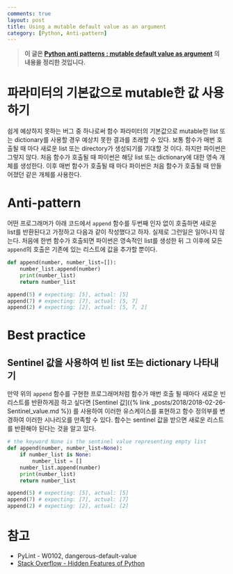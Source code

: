 ```yaml
---
comments: true
layout: post
title: Using a mutable default value as an argument
category: [Python, Anti-pattern]
---
```


>**이 글은 [Python anti patterns : mutable default value as argument](https://docs.quantifiedcode.com/python-anti-patterns/correctness/mutable_default_value_as_argument.html) 의 내용을 정리한 것입니다.**

# 파라미터의 기본값으로 mutable한 값 사용하기

쉽게 예상하지 못하는 버그 중 하나로써 함수 파라미터의 기본값으로 mutable한 list 또는 dictionary를 사용할 경우 예상치 못한 결과를 초래할 수 있다. 보통 함수가 매번 호출될 때 마다 새로운 list 또는 directory가 생성되기를 기대할 것 이다. 하지만 파이썬은 그렇지 않다. 처음 함수가 호출될 때 파이썬은 해당 list 또는 dictionary에 대한 영속 개체를 생성한다. 이후 매번 함수가 호출될 때 마다 파이썬은 처음 함수가 호출될 때 만들어졌던 같은 개체를 사용한다.

# Anti-pattern

어떤 프로그래머가 아래 코드에서 `append` 함수를 두번째 인자 없이 호출하면 새로운 list를 반환된다고 가정하고 다음과 같이 작성했다고 하자. 실제로 그런일은 일어나지 않는다. 처음에 한번 함수가 호출되면 파이썬은 영속적인 list를 생성한 뒤 그 이후에 모든 `append`의 호출은 기존에 있는 리스트에 값을 추가할 뿐이다.

```python
def append(number, number_list=[]):
    number_list.append(number)
    print(number_list)
    return number_list

append(5) # expecting: [5], actual: [5]
append(7) # expecting: [7], actual: [5, 7]
append(2) # expecting: [2], actual: [5, 7, 2]
```

# Best practice

## Sentinel 값을 사용하여 빈 list 또는 dictionary 나타내기

만약 위의 `append` 함수를 구현한 프로그래머처럼 함수가 매번 호출 될 때마다 새로운 빈 리스트를 반환하게끔 하고 싶다면 [Sentinel 값]({% link _posts/2018/2018-02-26-Sentinel_value.md %})
를 사용하여 이러한 유스케이스를 표현하고 함수 정의부를 변경하여 이러한 시나리오를 만족할 수 있다. 함수는 sentinel 값을 받으면 새로운 리스트를 반환해야 된다는 것을 알고 있다.

```python
# the keyword None is the sentinel value representing empty list
def append(number, number_list=None):
    if number_list is None:
        number_list = []
    number_list.append(number)
    print(number_list)
    return number_list

append(5) # expecting: [5], actual: [5]
append(7) # expecting: [7], actual: [7]
append(2) # expecting: [2], actual: [2]
```

# 참고
- PyLint - W0102, dangerous-default-value
- [Stack Overflow - Hidden Features of Python](http://stackoverflow.com/questions/101268/hidden-features-of-python#113198)
